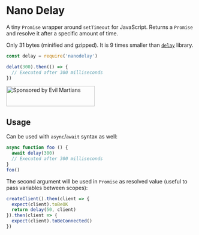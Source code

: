 # Nano Delay

A tiny `Promise` wrapper around `setTimeout` for JavaScript.
Returns a `Promise` and resolve it after a specific amount of time.

Only 31 bytes (minified and gzipped).
It is 9 times smaller than [`delay`] library.

```js
const delay = require('nanodelay')

delat(300).then(() => {
  // Executed after 300 milliseconds
})
```

[`delay`]: https://www.npmjs.com/package/delay

<a href="https://evilmartians.com/?utm_source=nanodelay">
  <img src="https://evilmartians.com/badges/sponsored-by-evil-martians.svg"
       alt="Sponsored by Evil Martians" width="236" height="54">
</a>


## Usage

Can be used with `async`/`await` syntax as well:

```js
async function foo () {
  await delay(300)
  // Executed after 300 milliseconds
}
foo()
```

The second argument will be used in `Promise` as resolved value
(useful to pass variables between scopes):

```js
createClient().then(client => {
  expect(client).toBeOK
  return delay(50, client)
}).then(client => {
  expect(client).toBeConnected()
})
```
